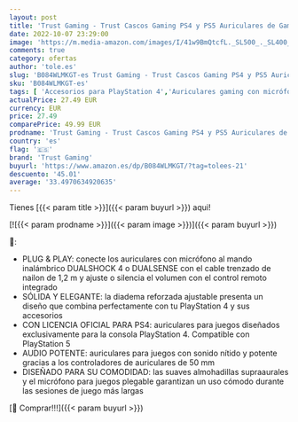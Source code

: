 ```yaml
---
layout: post
title: 'Trust Gaming - Trust Cascos Gaming PS4 y PS5 Auriculares de Gaming GXT 488 Forze  Licencia Oficial para Playstation  Micrófono Plegable  Altavoces Activos de 50 mm  Cable Trenzado de Nailon de 1.2 m  Negro'
date: 2022-10-07 23:29:00
image: 'https://m.media-amazon.com/images/I/41w9BmQtcfL._SL500_._SL400_.jpg'
comments: true
category: ofertas
author: 'tole.es'
slug: 'B084WLMKGT-es Trust Gaming - Trust Cascos Gaming PS4 y PS5 Auriculares...'
sku: 'B084WLMKGT-es'
tags: [ 'Accesorios para PlayStation 4','Auriculares gaming con micrófono para PlayStation 4','Electrónica','Hardware y juegos para PlayStation 4','Informática','Videojuegos','playstation','ps4','ps5','trust gaming','🇪🇸', ]
actualPrice: 27.49 EUR
currency: EUR
price: 27.49
comparePrice: 49.99 EUR
prodname: 'Trust Gaming - Trust Cascos Gaming PS4 y PS5 Auriculares de Gaming GXT 488 Forze  Licencia Oficial para Playstation  Micrófono Plegable  Altavoces Activos de 50 mm  Cable Trenzado de Nailon de 1.2 m  Negro'
country: 'es'
flag: '🇪🇸'
brand: 'Trust Gaming'
buyurl: 'https://www.amazon.es/dp/B084WLMKGT/?tag=tolees-21'
descuento: '45.01'
average: '33.4970634920635'
---
```


Tienes [{{< param title >}}]({{< param buyurl >}}) aqui!

[![{{< param prodname >}}]({{< param image >}})]({{< param buyurl >}})

🔎:

- PLUG & PLAY: conecte los auriculares con micrófono al mando inalámbrico DUALSHOCK 4 o DUALSENSE con el cable trenzado de nailon de 1,2 m y ajuste o silencia el volumen con el control remoto integrado
- SÓLIDA Y ELEGANTE: la diadema reforzada ajustable presenta un diseño que combina perfectamente con tu PlayStation 4 y sus accesorios
- CON LICENCIA OFICIAL PARA PS4: auriculares para juegos diseñados exclusivamente para la consola PlayStation 4. Compatible con PlayStation 5
- AUDIO POTENTE: auriculares para juegos con sonido nítido y potente gracias a los controladores de auriculares de 50 mm
- DISEÑADO PARA SU COMODIDAD: las suaves almohadillas supraaurales y el micrófono para juegos plegable garantizan un uso cómodo durante las sesiones de juego más largas

[🛒 Comprar!!!]({{< param buyurl >}})
